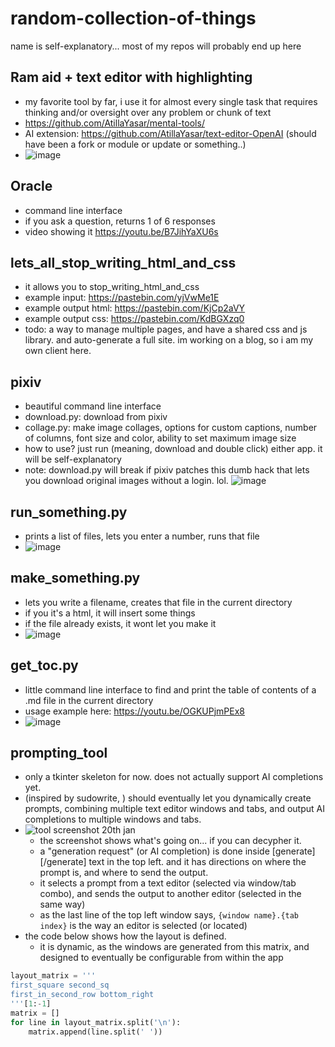 # random-collection-of-things
name is self-explanatory... most of my repos will probably end up here

## Ram aid + text editor with highlighting
- my favorite tool by far, i use it for almost every single task that requires thinking and/or oversight over any problem or chunk of text
- https://github.com/AtillaYasar/mental-tools/
- AI extension: https://github.com/AtillaYasar/text-editor-OpenAI (should have been a fork or module or update or something..)
- ![image](https://user-images.githubusercontent.com/112716905/213861946-c23ddd62-79f4-4aa3-a5ab-5a9bdb4edbdb.png)

## Oracle
- command line interface  
- if you ask a question, returns 1 of 6 responses  
- video showing it https://youtu.be/B7JihYaXU6s

## lets_all_stop_writing_html_and_css
- it allows you to stop_writing_html_and_css
- example input: https://pastebin.com/yjVwMe1E  
- example output html: https://pastebin.com/KjCp2aVY
- example output css: https://pastebin.com/KdBGXzq0 
- todo: a way to manage multiple pages, and have a shared css and js library. and auto-generate a full site. im working on a blog, so i am my own client here.

## pixiv
- beautiful command line interface
- download.py: download from pixiv
- collage.py: make image collages, options for custom captions, number of columns, font size and color, ability to set maximum image size
- how to use? just run (meaning, download and double click) either app. it will be self-explanatory
- note: download.py will break if pixiv patches this dumb hack that lets you download original images without a login. lol.
![image](https://user-images.githubusercontent.com/112716905/205492410-50a187f7-1e1a-4053-9770-e4bea6ab2cb3.png)

## run_something.py
- prints a list of files, lets you enter a number, runs that file
- ![image](https://user-images.githubusercontent.com/112716905/211153821-f7d6ae51-6612-4d56-b9af-2664f8ffcb89.png)


## make_something.py
- lets you write a filename, creates that file in the current directory
- if you it's a html, it will insert some things
- if the file already exists, it wont let you make it
- ![image](https://user-images.githubusercontent.com/112716905/211151843-81bf8c17-28bf-44f8-a584-8d4f853a5090.png)

## get_toc.py
- little command line interface to find and print the table of contents of a .md file in the current directory
- usage example here: https://youtu.be/OGKUPjmPEx8
- ![image](https://user-images.githubusercontent.com/112716905/213638908-7932da0f-8b10-47b6-a031-689e3db24063.png)

## prompting_tool
- only a tkinter skeleton for now. does not actually support AI completions yet.
- (inspired by sudowrite, ) should eventually let you dynamically create prompts, combining multiple text editor windows and tabs, and output AI completions to multiple windows and tabs.
- ![tool screenshot 20th jan](https://user-images.githubusercontent.com/112716905/213690569-2a6f4f8e-6f86-4fe3-a77b-5be11dda128a.png)
  + the screenshot shows what's going on... if you can decypher it.
  + a "generation request" (or AI completion) is done inside [generate] [/generate] text in the top left. and it has directions on where the prompt is, and where to send the output.
  + it selects a prompt from a text editor (selected via window/tab combo), and sends the output to another editor (selected in the same way)
  + as the last line of the top left window says, `{window name}.{tab index}` is the way an editor is selected (or located)
- the code below shows how the layout is defined.
  + it is dynamic, as the windows are generated from this matrix, and designed to eventually be configurable from within the app
```python
layout_matrix = '''
first_square second_sq
first_in_second_row bottom_right
'''[1:-1]
matrix = []
for line in layout_matrix.split('\n'):
    matrix.append(line.split(' '))
```
